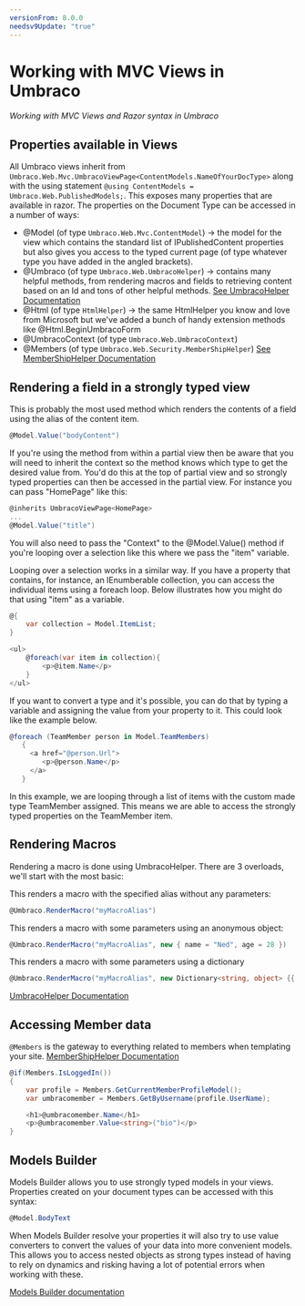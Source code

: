 ```yaml
---
versionFrom: 8.0.0
needsv9Update: "true"
---
```



# Working with MVC Views in Umbraco

_Working with MVC Views and Razor syntax in Umbraco_

## Properties available in Views

All Umbraco views inherit from `Umbraco.Web.Mvc.UmbracoViewPage<ContentModels.NameOfYourDocType>` along with the using statement `@using ContentModels = Umbraco.Web.PublishedModels;`. This exposes many properties that are available in razor. The properties on the Document Type can be accessed in a number of ways:

* @Model (of type `Umbraco.Web.Mvc.ContentModel`) -> the model for the view which contains the standard list of IPublishedContent properties but also gives you access to the typed current page (of type whatever type you have added in the angled brackets).
* @Umbraco (of type `Umbraco.Web.UmbracoHelper`) -> contains many helpful methods, from rendering macros and fields to retrieving content based on an Id and tons of other helpful methods. [See UmbracoHelper Documentation](../../Querying/UmbracoHelper/index.md)
* @Html (of type `HtmlHelper`) -> the same HtmlHelper you know and love from Microsoft but we've added a bunch of handy extension methods like @Html.BeginUmbracoForm
* @UmbracoContext (of type `Umbraco.Web.UmbracoContext`)
* @Members (of type `Umbraco.Web.Security.MemberShipHelper`) [See MemberShipHelper Documentation](../../Querying/MemberShipHelper/index.md)

## Rendering a field in a strongly typed view

This is probably the most used method which renders the contents of a field using the alias of the content item.

```csharp
@Model.Value("bodyContent")
```

If you're using the method from within a partial view then be aware that you will need to inherit the context so the method knows which type to get the desired value from. You'd do this at the top of partial view and so strongly typed properties can then be accessed in the partial view. For instance you can pass "HomePage" like this:

```csharp
@inherits UmbracoViewPage<HomePage>
...
@Model.Value("title")
```

You will also need to pass the "Context" to the @Model.Value() method if you're looping over a selection like this where we pass the "item" variable.

Looping over a selection works in a similar way. If you have a property that contains, for instance, an IEnumberable collection, you can access the individual items using a foreach loop. Below illustrates how you might do that using "item" as a variable.

```csharp
@{
    var collection = Model.ItemList;
}

<ul>
    @foreach(var item in collection){
        <p>@item.Name</p>
    }
</ul>
```
If you want to convert a type and it's possible, you can do that by typing a variable and assigning the value from your property to it. This could look like the example below.
```csharp
@foreach (TeamMember person in Model.TeamMembers)
   {
     <a href="@person.Url">
        <p>@person.Name</p>
     </a>
   }
 ```

In this example, we are looping through a list of items with the custom made type TeamMember assigned. This means we are able to access the strongly typed properties on the TeamMember item.

## <a name="renderingMacros"></a>Rendering Macros

Rendering a macro is done using UmbracoHelper. There are 3 overloads, we'll start with the most basic:

This renders a macro with the specified alias without any parameters:

```csharp
@Umbraco.RenderMacro("myMacroAlias")
```

This renders a macro with some parameters using an anonymous object:

```csharp
@Umbraco.RenderMacro("myMacroAlias", new { name = "Ned", age = 28 })
```

This renders a macro with some parameters using a dictionary

```csharp
@Umbraco.RenderMacro("myMacroAlias", new Dictionary<string, object> {{ "name", "Ned"}, { "age", 27}})
```

[UmbracoHelper Documentation](../../Querying/UmbracoHelper/index.md)

## Accessing Member data

`@Members` is the gateway to everything related to members when templating your site. [MemberShipHelper Documentation](../../Querying/MemberShipHelper/index.md)

```csharp
@if(Members.IsLoggedIn())
{
    var profile = Members.GetCurrentMemberProfileModel();
    var umbracomember = Members.GetByUsername(profile.UserName);

    <h1>@umbracomember.Name</h1>
    <p>@umbracomember.Value<string>("bio")</p>
}
```

## Models Builder

Models Builder allows you to use strongly typed models in your views.
Properties created on your document types can be accessed with this syntax:

```csharp
@Model.BodyText
```

When Models Builder resolve your properties it will also try to use value converters to convert the values of your data into more convenient models. This allows you to access nested objects as strong types instead of having to rely on dynamics and risking having a lot of potential errors when working with these.

[Models Builder documentation](../Modelsbuilder/)
